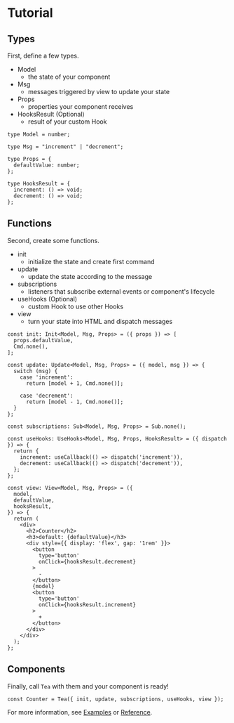 # Tutorial

## Types

First, define a few types.

- Model
    - the state of your component
- Msg
    - messages triggered by view to update your state
- Props
    - properties your component receives
- HooksResult (Optional)
    - result of your custom Hook

```tsx
type Model = number;

type Msg = "increment" | "decrement";

type Props = {
  defaultValue: number;
};

type HooksResult = {
  increment: () => void;
  decrement: () => void;
};
```


## Functions

Second, create some functions.

- init
    - initialize the state and create first command
- update
    - update the state according to the message
- subscriptions
    - listeners that subscribe external events or component's lifecycle
- useHooks (Optional)
    - custom Hook to use other Hooks
- view
    - turn your state into HTML and dispatch messages

```tsx
const init: Init<Model, Msg, Props> = ({ props }) => [
  props.defaultValue,
  Cmd.none(),
];

const update: Update<Model, Msg, Props> = ({ model, msg }) => {
  switch (msg) {
    case 'increment':
      return [model + 1, Cmd.none()];

    case 'decrement':
      return [model - 1, Cmd.none()];
  }
};

const subscriptions: Sub<Model, Msg, Props> = Sub.none();

const useHooks: UseHooks<Model, Msg, Props, HooksResult> = ({ dispatch }) => {
  return {
    increment: useCallback(() => dispatch('increment')),
    decrement: useCallback(() => dispatch('decrement')),
  };
};

const view: View<Model, Msg, Props> = ({
  model,
  defaultValue,
  hooksResult,
}) => {
  return (
    <div>
      <h2>Counter</h2>
      <h3>default: {defaultValue}</h3>
      <div style={{ display: 'flex', gap: '1rem' }}>
        <button
          type='button'
          onClick={hooksResult.decrement}
        >
          -
        </button>
        {model}
        <button
          type='button'
          onClick={hooksResult.increment}
        >
          +
        </button>
      </div>
    </div>
  );
};
```


## Components

Finally, call `Tea` with them and your component is ready!

```tsx
const Counter = Tea({ init, update, subscriptions, useHooks, view });
```

For more information, see [Examples](../README.md#examples) or [Reference](./Reference.md).
